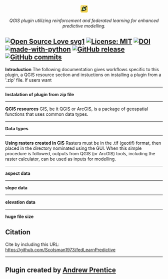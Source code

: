 <p align="center">
  <img src="images/icon.png" alt="predictive modelling logo"/>
</p>

<p align="center">
  <em>QGIS plugin utilizing reinforcement and federated learning for enhanced predictive modelling.</em>
</p>

[![Open Source Love svg1](https://badges.frapsoft.com/os/v1/open-source.svg?v=103)](https://github.com/ellerbrock/open-source-badges/)
[![License: MIT](https://img.shields.io/badge/license-MIT-blue.svg)](https://opensource.org/license/mit)
[![DOI](https://zenodo.org/badge/DOI/10.5281/zenodo.13160810.svg)](https://doi.org/10.5281/zenodo.13160810)
[![made-with-python](https://img.shields.io/badge/Made%20with-Python-ffd040.svg)](https://www.python.org/)
[![GitHub release](https://img.shields.io/github/release/Scotsman1973/archaeo_modelling.svg)](https://github.com/Scotsman1973/archaeo_modelling/releases)
[![GitHub commits](https://img.shields.io/github/commits-since/Scotsman1973/archaeo_modelling/v1.alpha.svg)](https://GitHub.com/Scotsman1973/archaeo_modelling/commit/)
---

**Introduction**
The following documentation gives workflows specific to this plugin, a QGIS resource section and instuctions on installing a plugin from a '.zip' file.  If users want 

---
**Instalation of plugin from zip file**

---
**QGIS resources**
GIS, be it QGIS or ArcGIS, is a package of geospatial functions that uses common data types.

---

**Data types**


---
**Using rasters created in GIS**
Rasters must be in the .tif (geotif) format, then placed in the directory nominated using the GUI.  When this simple procedure is followed, outputs from QGIS (or ArcGIS) tools, including the raster calculator, can be used as inputs for modelling.

---
**aspect data**


---
**slope data**


---
**elevation data**


---
**huge file size**

## Citation

Cite by including this URL: https://github.com/Scotsman1973/fedLearnPredictive

---

## Plugin created by [Andrew Prentice](https://digitalarchaeology.com.au)
